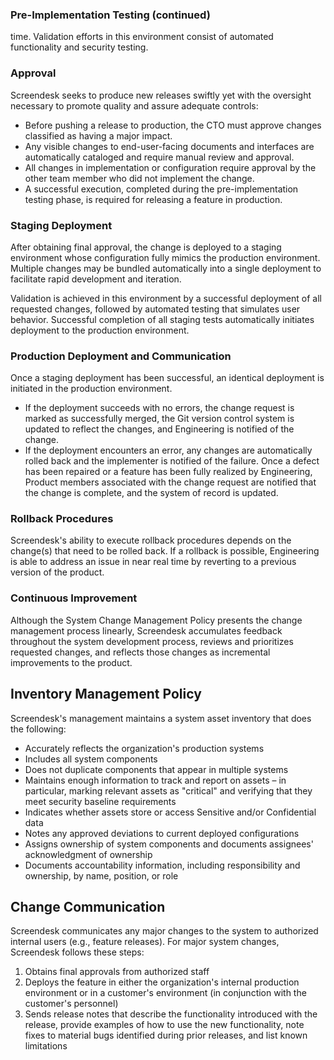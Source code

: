 ### Pre-Implementation Testing (continued)

time. Validation efforts in this environment consist of automated functionality and security testing.

### Approval

Screendesk seeks to produce new releases swiftly yet with the oversight necessary to promote quality and assure adequate controls:

- Before pushing a release to production, the CTO must approve changes classified as having a major impact.
- Any visible changes to end-user-facing documents and interfaces are automatically cataloged and require manual review and approval.
- All changes in implementation or configuration require approval by the other team member who did not implement the change.
- A successful execution, completed during the pre-implementation testing phase, is required for releasing a feature in production.

### Staging Deployment

After obtaining final approval, the change is deployed to a staging environment whose configuration fully mimics the production environment. Multiple changes may be bundled automatically into a single deployment to facilitate rapid development and iteration.

Validation is achieved in this environment by a successful deployment of all requested changes, followed by automated testing that simulates user behavior. Successful completion of all staging tests automatically initiates deployment to the production environment.

### Production Deployment and Communication

Once a staging deployment has been successful, an identical deployment is initiated in the production environment.

- If the deployment succeeds with no errors, the change request is marked as successfully merged, the Git version control system is updated to reflect the changes, and Engineering is notified of the change.
- If the deployment encounters an error, any changes are automatically rolled back and the implementer is notified of the failure. Once a defect has been repaired or a feature has been fully realized by Engineering, Product members associated with the change request are notified that the change is complete, and the system of record is updated.

### Rollback Procedures

Screendesk's ability to execute rollback procedures depends on the change(s) that need to be rolled back. If a rollback is possible, Engineering is able to address an issue in near real time by reverting to a previous version of the product.

### Continuous Improvement

Although the System Change Management Policy presents the change management process linearly, Screendesk accumulates feedback throughout the system development process, reviews and prioritizes requested changes, and reflects those changes as incremental improvements to the product.

## Inventory Management Policy

Screendesk's management maintains a system asset inventory that does the following:

- Accurately reflects the organization's production systems
- Includes all system components
- Does not duplicate components that appear in multiple systems
- Maintains enough information to track and report on assets – in particular, marking relevant assets as "critical" and verifying that they meet security baseline requirements
- Indicates whether assets store or access Sensitive and/or Confidential data
- Notes any approved deviations to current deployed configurations
- Assigns ownership of system components and documents assignees' acknowledgment of ownership
- Documents accountability information, including responsibility and ownership, by name, position, or role

## Change Communication

Screendesk communicates any major changes to the system to authorized internal users (e.g., feature releases). For major system changes, Screendesk follows these steps:

1. Obtains final approvals from authorized staff
2. Deploys the feature in either the organization's internal production environment or in a customer's environment (in conjunction with the customer's personnel)
3. Sends release notes that describe the functionality introduced with the release, provide examples of how to use the new functionality, note fixes to material bugs identified during prior releases, and list known limitations